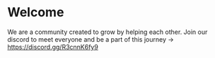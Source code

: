 # Welcome

We are a community created to grow by helping each other. Join our discord to meet everyone and be a part of this journey -> https://discord.gg/R3cnnK6fy9
